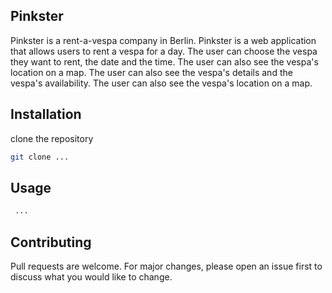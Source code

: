 ## Pinkster

Pinkster is a rent-a-vespa company in Berlin. Pinkster is a web application that allows users to rent a vespa for a day. The user can choose the vespa they want to rent, the date and
the time. The user can also see the vespa's location on a map. The user can also see the vespa's details and the vespa's availability. The user can also see the vespa's location on a map.

## Installation

clone the repository

```bash
git clone ...

```

## Usage

```python
 ...
```

## Contributing

Pull requests are welcome. For major changes, please open an issue first to discuss what you would like to change.

